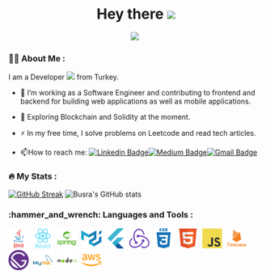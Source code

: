 
<div id="header" align="center">
  
 <h1>
  Hey there
  <img src="https://media.giphy.com/media/hvRJCLFzcasrR4ia7z/giphy.gif" width="30px"/>
 </h1>
  
<img src="https://media.giphy.com/media/m9XcY7KSHk6yRRA78C/giphy.gif" width="300"/>
  
<img src="https://komarev.com/ghpvc/?username=bxbalaban&style=flat-square&color=blue" alt=""/> 
  
</div>


<div>
  
### :woman_technologist: About Me :
  I am a Developer <img src="https://media.giphy.com/media/WUlplcMpOCEmTGBtBW/giphy.gif" width="30"> from Turkey.
  - :telescope: I’m working as a Software Engineer and contributing to frontend and backend for building web applications as well as mobile applications. 

- :seedling: Exploring Blockchain and Solidity at the moment.

- :zap: In my free time, I solve problems on Leetcode and read tech articles.

- :mailbox:How to reach me: 
  [![Linkedin Badge](https://img.shields.io/badge/LinkedIn-blue?style=for-the-badge&logo=linkedin&logoColor=white)](https://www.linkedin.com/in/busrabalaban/)[![Medium Badge](https://img.shields.io/badge/Medium-black?style=for-the-badge&logo=medium&logoColor=white)](https://medium.com/@bxbalaban)[![Gmail Badge](https://img.shields.io/badge/Gmail-red?style=for-the-badge&logo=gmail&logoColor=white)](mailto:balabanbsr@gmail.com)
 
    
</div>

<div>
  
### :fire: My Stats :
 
  [![GitHub Streak](http://github-readme-streak-stats.herokuapp.com?user=bxbalaban&theme=dark&background=000000)](https://git.io/streak-stats)
  ![Busra's GitHub stats](https://github-readme-stats.vercel.app/api?username=bxbalaban&show_icons=true&theme=transparent)
 
</div>

<div>
 
  <h3>:hammer_and_wrench: Languages and Tools :</h3>
  <div></div>
  
  <img src="https://github.com/devicons/devicon/blob/master/icons/java/java-original-wordmark.svg" title="Java" alt="Java" width="40" height="40"/>&nbsp;
  <img src="https://github.com/devicons/devicon/blob/master/icons/react/react-original-wordmark.svg" title="React" alt="React" width="40" height="40"/>&nbsp;
  <img src="https://github.com/devicons/devicon/blob/master/icons/spring/spring-original-wordmark.svg" title="Spring" alt="Spring" width="40" height="40"/>&nbsp;
  <img src="https://github.com/devicons/devicon/blob/master/icons/materialui/materialui-original.svg" title="Material UI" alt="Material UI" width="40" height="40"/>&nbsp;
  <img src="https://github.com/devicons/devicon/blob/master/icons/flutter/flutter-original.svg" title="Flutter" alt="Flutter" width="40" height="40"/>&nbsp;
  <img src="https://github.com/devicons/devicon/blob/master/icons/redux/redux-original.svg" title="Redux" alt="Redux " width="40" height="40"/>&nbsp;
  <img src="https://github.com/devicons/devicon/blob/master/icons/css3/css3-plain-wordmark.svg"  title="CSS3" alt="CSS" width="40" height="40"/>&nbsp;
  <img src="https://github.com/devicons/devicon/blob/master/icons/html5/html5-original.svg" title="HTML5" alt="HTML" width="40" height="40"/>&nbsp;
  <img src="https://github.com/devicons/devicon/blob/master/icons/javascript/javascript-original.svg" title="JavaScript" alt="JavaScript" width="40" height="40"/>&nbsp;
  <img src="https://github.com/devicons/devicon/blob/master/icons/firebase/firebase-plain-wordmark.svg" title="Firebase" alt="Firebase" width="40" height="40"/>&nbsp;
  <img src="https://github.com/devicons/devicon/blob/master/icons/gatsby/gatsby-original.svg" title="Gatsby"  alt="Gatsby" width="40" height="40"/>&nbsp;
  <img src="https://github.com/devicons/devicon/blob/master/icons/mysql/mysql-original-wordmark.svg" title="MySQL"  alt="MySQL" width="40" height="40"/>&nbsp;
  <img src="https://github.com/devicons/devicon/blob/master/icons/nodejs/nodejs-original-wordmark.svg" title="NodeJS" alt="NodeJS" width="40" height="40"/>&nbsp;
  <img src="https://github.com/devicons/devicon/blob/master/icons/amazonwebservices/amazonwebservices-plain-wordmark.svg" title="AWS" alt="AWS" width="40" height="40"/>&nbsp;
 



<!--
**bxbalaban/bxbalaban** is a ✨ _special_ ✨ repository because its `README.md` (this file) appears on your GitHub profile.

Here are some ideas to get you started:

- 🔭 I’m currently working on ...
- 🌱 I’m currently learning ...
- 👯 I’m looking to collaborate on ...
- 🤔 I’m looking for help with ...
- 💬 Ask me about ...
- 📫 How to reach me: ...
- 😄 Pronouns: ...
- ⚡ Fun fact: ...
-->
